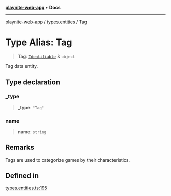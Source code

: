 [**playnite-web-app**](../../README.md) • **Docs**

***

[playnite-web-app](../../README.md) / [types.entities](../README.md) / Tag

# Type Alias: Tag

> **Tag**: [`Identifiable`](Identifiable.md) & `object`

Tag data entity.

## Type declaration

### \_type

> **\_type**: `"Tag"`

### name

> **name**: `string`

## Remarks

Tags are used to categorize games by their characteristics.

## Defined in

[types.entities.ts:195](https://github.com/andrew-codes/playnite-web/blob/f4b196c836ff1f14161b4d04346bf7c194eb1fa5/apps/playnite-web/src/server/data/types.entities.ts#L195)
